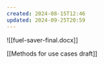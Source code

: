 ```yaml
---
created: 2024-08-15T12:46
updated: 2024-09-25T20:59
---
```

![[fuel-saver-final.docx]]

[[Methods for use cases draft]]